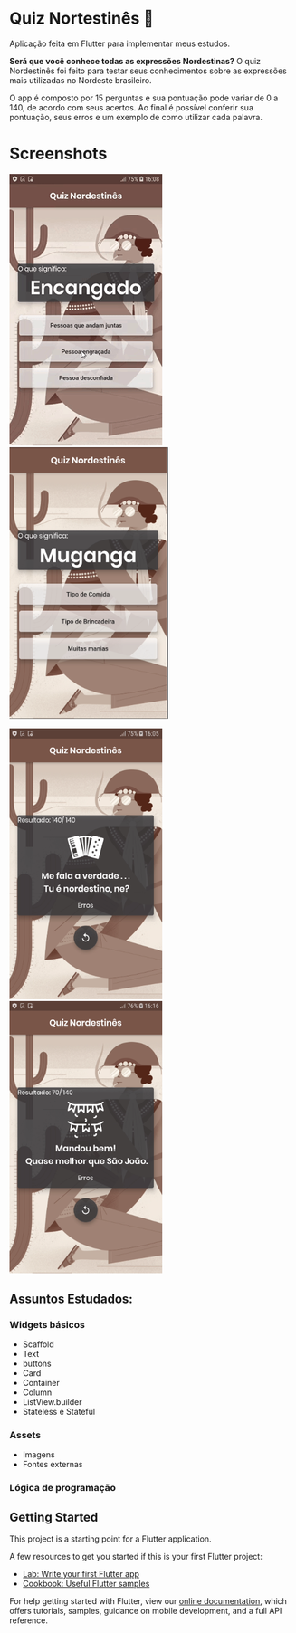 # Quiz Nortestinês :cactus:

Aplicação feita em Flutter para implementar meus estudos.

**Será que você conhece todas as expressões Nordestinas?** O quiz Nordestinês foi feito para testar seus conhecimentos sobre as expressões mais utilizadas no Nordeste brasileiro.

O app é composto por 15 perguntas e sua pontuação pode variar de 0 a 140, de acordo com seus acertos.
Ao final é possível conferir sua pontuação, seus erros e um exemplo de como utilizar cada palavra. 


# Screenshots

<img src="assets/images/giphy.gif"> <img src="assets/images/Capturar3.PNG" width=280>

<img src="assets/images/Capturar4.PNG" width=270> <img src="assets/images/Capturar5.PNG" width=270>


## Assuntos Estudados:
### Widgets básicos
   - Scaffold
   - Text
   - buttons
   - Card 
   - Container
   - Column
   - ListView.builder
   - Stateless e Stateful

### Assets
   - Imagens
   - Fontes externas

### Lógica de programação


## Getting Started

This project is a starting point for a Flutter application.

A few resources to get you started if this is your first Flutter project:

- [Lab: Write your first Flutter app](https://flutter.dev/docs/get-started/codelab)
- [Cookbook: Useful Flutter samples](https://flutter.dev/docs/cookbook)

For help getting started with Flutter, view our
[online documentation](https://flutter.dev/docs), which offers tutorials,
samples, guidance on mobile development, and a full API reference.
